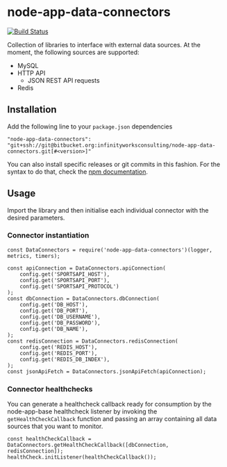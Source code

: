 # node-app-data-connectors

[![Build Status](https://travis-ci.org/infinityworks/node-app-data-connectors.svg?branch=master)](https://travis-ci.org/infinityworks/node-app-data-connectors)

Collection of libraries to interface with external data sources. At the moment, the following sources are supported:

- MySQL
- HTTP API
    - JSON REST API requests
- Redis

## Installation

Add the following line to your `package.json` dependencies

```
"node-app-data-connectors": "git+ssh://git@bitbucket.org:infinityworksconsulting/node-app-data-connectors.git[#<version>]"
```

You can also install specific releases or git commits in this fashion. For the syntax to do that, check the [npm documentation](https://docs.npmjs.com/files/package.json#git-urls-as-dependencies).

## Usage

Import the library and then initialise each individual connector with the desired parameters.

### Connector instantiation

```
const DataConnectors = require('node-app-data-connectors')(logger, metrics, timers);

const apiConnection = DataConnectors.apiConnection(
    config.get('SPORTSAPI_HOST'),
    config.get('SPORTSAPI_PORT'),
    config.get('SPORTSAPI_PROTOCOL')
);
const dbConnection = DataConnectors.dbConnection(
    config.get('DB_HOST'),
    config.get('DB_PORT'),
    config.get('DB_USERNAME'),
    config.get('DB_PASSWORD'),
    config.get('DB_NAME'),
);
const redisConnection = DataConnectors.redisConnection(
    config.get('REDIS_HOST'),
    config.get('REDIS_PORT'),
    config.get('REDIS_DB_INDEX'),
);
const jsonApiFetch = DataConnectors.jsonApiFetch(apiConnection);
```

### Connector healthchecks

You can generate a healthcheck callback ready for consumption by the node-app-base healthcheck listener by invoking the `getHealthCheckCallback` function and passing an array containing all data sources that you want to monitor.

```
const healthCheckCallback = DataConnectors.getHealthCheckCallback([dbConnection, redisConnection]);
healthCheck.initListener(healthCheckCallback());
```
